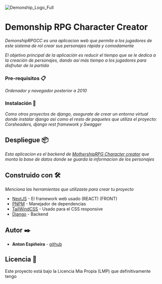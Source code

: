 ![Demonship_Logo_Full](https://github.com/user-attachments/assets/07e1ab5f-af7b-4f53-af32-c72e7abfbb0f)
# Demonship RPG Character Creator


_DemonshipRPGCC es una aplicacion web que permite a los jugadores de este sistema de rol crear sus personajes rápida y comodamente_

_El objetivo principal de la aplicación es reducir el tiempo que se le dedica a la creación de personajes, dando así más tiempo a los jugadores para disfrutar de la partida_


### Pre-requisitos 📋

_Ordenador y navegador posterior a 2010_


### Instalación 🔧
_Como otros proyectos de django, asegurate de crear un entorno virtual donde instalar django asi como el resto de paquetes que utiliza el proyecto: Corsheaders, django rest framework y Swagger_


## Despliegue 📦

_Esta aplicacion es el backend de [MothershipRPG Character creator](https://github.com/antoin0/TFC-Front) que monta la base de datos donde se guarda la informacion de los personajes_


## Construido con 🛠️

_Menciona las herramientas que utilizaste para crear tu proyecto_

* [NextJS](https://nextjs.org/) - El framework web usado (REACT) (FRONT)
* [PNPM](https://pnpm.io/es/) - Manejador de dependencias
* [TailWindCSS](https://tailwindcss.com/) - Usado para el CSS responsive
* [Django](https://www.djangoproject.com/) - Backend 



## Autor ✒️

* **Anton Espiñeira** - [github](https://github.com/antoin0)


## Licencia 📄

Este proyecto está bajo la Licencia Mia Propia (LMP) que definitivamente tengo
